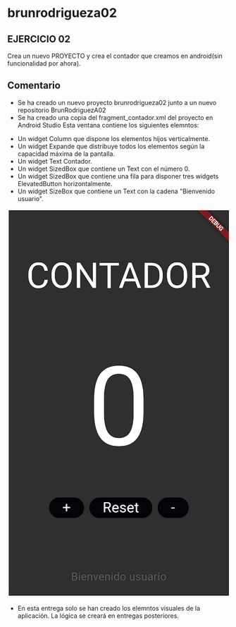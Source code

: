 # brunrodrigueza02

## EJERCICIO 02

Crea un nuevo PROYECTO y crea el contador que creamos en android(sin funcionalidad por ahora).

## Comentario

* Se ha creado un nuevo proyecto brunrodrigueza02 junto a un nuevo repositorio BrunRodriguezA02
* Se ha creado una copia del fragment_contador.xml del proyecto en Android Studio
    Esta ventana contiene los siguientes elemntos:
  
- Un widget Column que dispone los elementos hijos verticalmente.
- Un widget Expande que distribuye todos los elementos según la capacidad máxima de la pantalla.
- Un widget Text Contador.
- Un widget SizedBox que contiene un Text con el número 0.
- Un widget SizedBox que contiene una fila para disponer tres widgets ElevatedButton horizontalmente.
- Un widget SizeBox que contiene un Text con la cadena "Bienvenido usuario".

![Screenshot](img/pantalla.png)

* En esta entrega solo se han creado los elemntos visuales de la aplicación. La lógica se creará en entregas posteriores.
